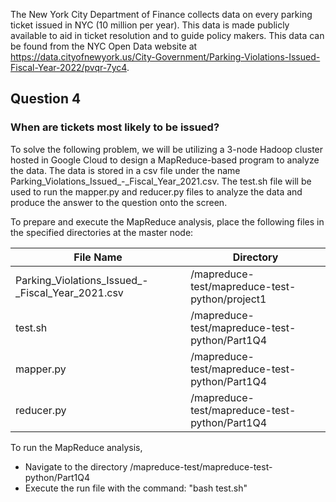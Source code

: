 The New York City Department of Finance collects data on every parking ticket issued in NYC (10 million per year). This data is made publicly available to aid in ticket resolution and to guide policy makers.
This data can be found from the NYC Open Data website at https://data.cityofnewyork.us/City-Government/Parking-Violations-Issued-Fiscal-Year-2022/pvqr-7yc4.

## Question 4
### When are tickets most likely to be issued?

To solve the following problem, we will be utilizing a 3-node Hadoop cluster hosted in Google Cloud to design a MapReduce-based program to analyze the data.
The data is stored in a csv file under the name Parking_Violations_Issued_-_Fiscal_Year_2021.csv.
The test.sh file will be used to run the mapper.py and reducer.py files to analyze the data and produce the answer to the question onto the screen.

To prepare and execute the MapReduce analysis, place the following files in the specified directories at the master node:

 File Name                                          | Directory
--------------------------------------------------- | ---------------------------------------------- 
Parking_Violations_Issued_-_Fiscal_Year_2021.csv	  | /mapreduce-test/mapreduce-test-python/project1
test.sh							                                | /mapreduce-test/mapreduce-test-python/Part1Q4
mapper.py						                                | /mapreduce-test/mapreduce-test-python/Part1Q4
reducer.py						                              | /mapreduce-test/mapreduce-test-python/Part1Q4


To run the MapReduce analysis, 
  - Navigate to the directory /mapreduce-test/mapreduce-test-python/Part1Q4
  - Execute the run file with the command: "bash test.sh"
